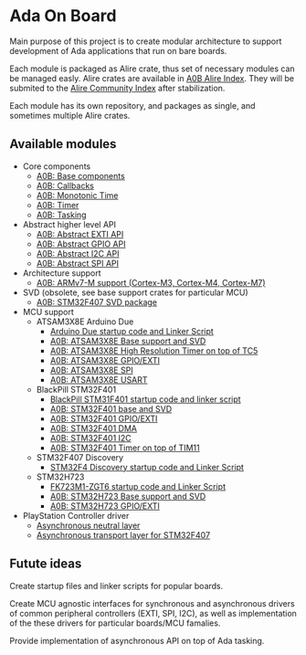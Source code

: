 # Ada On Board

Main purpose of this project is to create modular architecture to support
development of Ada applications that run on bare boards.

Each module is packaged as Alire crate, thus set of necessary modules can be managed easly. Alire crates are available in [A0B Alire Index](https://github.com/godunko/a0b-alire-index). They will be submited to the [Alire Community Index](https://github.com/alire-project/alire-index) after stabilization.

Each module has its own repository, and packages as single, and sometimes multiple Alire crates.

## Available modules

 * Core components
   * [A0B: Base components](https://github.com/godunko/a0b-base)
   * [A0B: Callbacks](https://github.com/godunko/a0b-callbacks)
   * [A0B: Monotonic Time](https://github.com/godunko/a0b-time)
   * [A0B: Timer](https://github.com/godunko/a0b-timer)
   * [A0B: Tasking](https://github.com/godunko/a0b-tasking)
 * Abstract higher level API
   * [A0B: Abstract EXTI API](https://github.com/godunko/a0b-exti)
   * [A0B: Abstract GPIO API](https://github.com/godunko/a0b-gpio)
   * [A0B: Abstract I2C API](https://github.com/godunko/a0b-i2c)
   * [A0B: Abstract SPI API](https://github.com/godunko/a0b-spi)
 * Architecture support
   * [A0B: ARMv7-M support (Cortex-M3, Cortex-M4, Cortex-M7)](https://github.com/godunko/a0b-armv7m)
 * SVD (obsolete, see base support crates for particular MCU)
   * [A0B: STM32F407 SVD package](https://github.com/godunko/a0b-svd-stm32f407)
 * MCU support
   * ATSAM3X8E Arduino Due
     * [Arduino Due startup code and Linker Script](https://github.com/godunko/light-startup)
     * [A0B: ATSAM3X8E Base support and SVD](https://github.com/godunko/a0b-atsam3x8e)
     * [A0B: ATSAM3X8E High Resolution Timer on top of TC5](https://github.com/godunko/a0b-atsam3x8e-tc5_timer)
     * [A0B: ATSAM3X8E GPIO/EXTI](https://github.com/godunko/a0b-atsam3x8e-gpio)
     * [A0B: ATSAM3X8E SPI](https://github.com/godunko/a0b-atsam3x8e-spi)
     * [A0B: ATSAM3X8E USART](https://github.com/godunko/a0b-atsam3x8e-usart)
   * BlackPill STM32F401
     * [BlackPill STM31F401 startup code and linker script](https://github.com/godunko/light-startup)
     * [A0B: STM32F401 base and SVD](https://github.com/godunko/a0b-stm32f401)
     * [A0B: STM32F401 GPIO/EXTI](https://github.com/godunko/a0b-stm32f401-gpio)
     * [A0B: STM32F401 DMA](https://github.com/godunko/a0b-stm32f401-dma)
     * [A0B: STM32F401 I2C](https://github.com/godunko/a0b-stm32f401-i2c)
     * [A0B: STM32F401 Timer on top of TIM11](https://github.com/godunko/a0b-stm32f401-tim11_timer)
   * STM32F407 Discovery
     * [STM32F4 Discovery startup code and Linker Script](https://github.com/godunko/light-startup)
   * STM32H723
     * [FK723M1-ZGT6 startup code and Linker Script](https://github.com/godunko/light-startup)
     * [A0B: STM32H723 Base support and SVD](https://github.com/godunko/a0b-stm32h723)
     * [A0B: STM32H723 GPIO/EXTI](https://github.com/godunko/a0b-stm32h723-gpio)
 * PlayStation Controller driver
   * [Asynchronous neutral layer](https://github.com/godunko/a0b-playstation2_controller-async)
   * [Asynchronous transport layer for STM32F407](https://github.com/godunko/a0b-playstation2_controller-async-stm32f407)

## Futute ideas

Create startup files and linker scripts for popular boards.

Create MCU agnostic interfaces for synchronous and asynchronous drivers of common peripheral controllers (EXTI, SPI, I2C), as well as implementation of the these drivers for particular boards/MCU famalies. 

Provide implementation of asynchronous API on top of Ada tasking.
